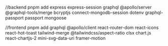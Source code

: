 //backend
pnpm add express express-session graphql @apollo/server @graphql-tools/merge bcryptjs connect-mongodb-session dotenv graphql-passport passport mongoose



//frontend
pnpm add graphql @apollo/client react-router-dom react-icons react-hot-toast tailwind-merge @tailwindcss/aspect-ratio clsx chart.js react-chartjs-2 mini-svg-data-uri framer-motion